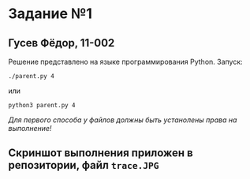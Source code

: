 # Задание №1
## Гусев Фёдор, 11-002

Решение представлено на языке программирования Python. Запуск:
```
./parent.py 4
```
или
```
python3 parent.py 4
```

*Для первого способа у файлов должны быть устанолены права на выполнение!*

## Скриншот выполнения приложен в репозитории, файл `trace.JPG`
